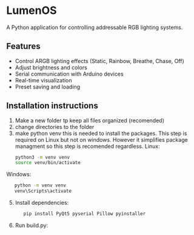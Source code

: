 # LumenOS

A Python application for controlling addressable RGB lighting systems.

## Features

- Control ARGB lighting effects (Static, Rainbow, Breathe, Chase, Off)
- Adjust brightness and colors
- Serial communication with Arduino devices
- Real-time visualization
- Preset saving and loading

## Installation instructions
1. Make a new folder tp keep all files organized (recomended)
2. change directories to the folder
3. make python venv
   this is needed to install the packages. This step is required on Linux but not on windows. However it simplifies package managment so this step is recomended regardless.
   Linux:
   ```bash
   python3 -m venv venv
   source venv/bin/activate
Windows:
   ```bash
      python -m venv venv
      venv\Scripts\activate
```
5. Install dependencies:
      ```bash
         pip install PyQt5 pyserial Pillow pyinstaller

6. Run build.py: 
